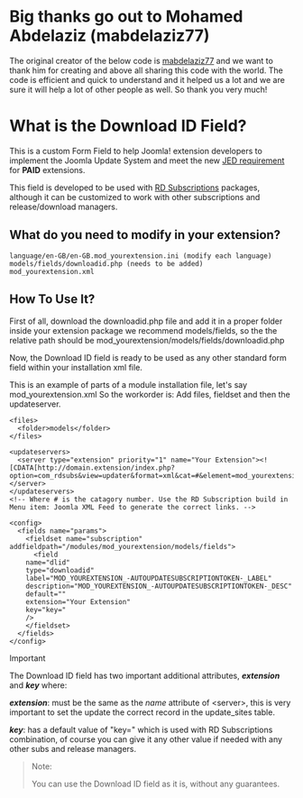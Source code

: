 # Big thanks go out to Mohamed Abdelaziz (mabdelaziz77)

The original creator of the below code is [mabdelaziz77](https://github.com/mabdelaziz77) and we want to thank him for creating and above all sharing this code with the world. The code is efficient and quick to understand and it helped us a lot and we are sure it will help a lot of other people as well. So thank you very much!

# What is the Download ID Field?

This is a custom Form Field to help Joomla! extension developers to implement the Joomla Update System and meet the new [JED requirement](https://extensions.joomla.org/support/knowledgebase/item/joomla-update-system-requirement/ "Joomla! Update System requirement") for **PAID** extensions.

This field is developed to be used with [RD Subscriptions](https://rd-media.org/rd-subscriptions.html) packages, although it can be customized to work with other subscriptions and release/download managers.

## What do you need to modify in your extension?

```
language/en-GB/en-GB.mod_yourextension.ini (modify each language)
models/fields/downloadid.php (needs to be added)
mod_yourextension.xml 

```

## How To Use It?

First of all, download the downloadid.php file and add it in a proper folder inside your extension package we recommend models/fields, so the the relative path should be mod_yourextension/models/fields/downloadid.php

Now, the Download ID field is ready to be used as any other standard form field within your installation xml file.

This is an example of parts of a module installation file, let's say mod_yourextension.xml
So the workorder is: Add files, fieldset and then the updateserver.

```
<files>
  <folder>models</folder>
</files>

<updateservers>
  <server type="extension" priority="1" name="Your Extension"><![CDATA[http://domain.extension/index.php?option=com_rdsubs&view=updater&format=xml&cat=#&element=mod_yourextension&type=module]]></server>
</updateservers>
<!-- Where # is the catagory number. Use the RD Subscription build in Menu item: Joomla XML Feed to generate the correct links. -->

<config>
  <fields name="params">
    <fieldset name="subscription" addfieldpath="/modules/mod_yourextension/models/fields">
      <field
	name="dlid"
	type="downloadid"
	label="MOD_YOUREXTENSION_-AUTOUPDATESUBSCRIPTIONTOKEN-_LABEL"
	description="MOD_YOUREXTENSION_-AUTOUPDATESUBSCRIPTIONTOKEN-_DESC"
	default=""
	extension="Your Extension"
	key="key="
	/>
    </fieldset>
  </fields>
</config>
```

Important

The Download ID field has two important additional attributes, _**extension**_ and _**key**_ where:

_**extension**_: must be the same as the _name_ attribute of &lt;server&gt;, this is very important to set the update the correct record in the update_sites table.

_**key**_: has a default value of "key=" which is used with RD Subscriptions combination, of course you can give it any other value if needed with any other subs and release managers.

> Note:
>
> You can use the Download ID field as it is, without any guarantees.
